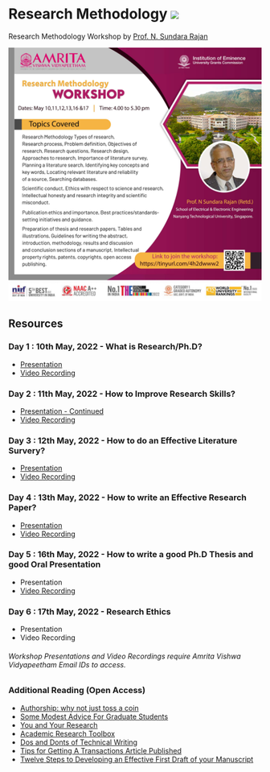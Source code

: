 # Research Methodology ![](https://img.shields.io/badge/-Workshop-orange)

Research Methodology Workshop by [Prof. N. Sundara Rajan](https://www.linkedin.com/in/narasimman-sundararajan-42333213/)

<p align="center">
  <img src="Assets/images/Poster.png" width="600" />
</p>  

## Resources

### **Day 1 : 10th May, 2022 - What is Research/Ph.D?**

- [Presentation](https://amritavishwavidyapeetham-my.sharepoint.com/:b:/g/personal/cybersecurity_amrita_edu/EdE5BCGwWFpJoGqRcULrT_wB9YpLNLduMZQmOJny2ZyFFw?e=R6j1Z1)
- [Video Recording](https://amritavishwavidyapeetham-my.sharepoint.com/:v:/g/personal/cybersecurity_amrita_edu/ETQCrUNjvTNHunJkRK2YKvEBMTvpeOv_tBigdWMp-giVSA?e=Aegl6K)

### **Day 2 : 11th May, 2022 - How to Improve Research Skills?**

- [Presentation - Continued](https://amritavishwavidyapeetham-my.sharepoint.com/:b:/g/personal/cybersecurity_amrita_edu/EdE5BCGwWFpJoGqRcULrT_wB9YpLNLduMZQmOJny2ZyFFw?e=R6j1Z1)
- [Video Recording](https://amritavishwavidyapeetham-my.sharepoint.com/:v:/g/personal/n_prabhu_cb_students_amrita_edu/EVdRETujUV1IjrhqRypNPj4BeIxoMH-fGI9_4C9qH7fuWw)

### **Day 3 : 12th May, 2022 - How to do an Effective Literature Survery?**

- [Presentation](https://amritavishwavidyapeetham-my.sharepoint.com/:b:/g/personal/cybersecurity_amrita_edu/EQYgQjqisZlHhtq1eYk85dgBc1UJzQR121R65fUhbFt_4w?e=gFf7EE)
- [Video Recording](https://amritavishwavidyapeetham-my.sharepoint.com/:v:/g/personal/cybersecurity_amrita_edu/EYaA4S70-rpPrW1NJUYXSfUBwcF-siA0ycoeQep47iDC8g?e=2uhpoY)

### **Day 4 : 13th May, 2022 - How to write an Effective Research Paper?**

- [Presentation](https://amritavishwavidyapeetham-my.sharepoint.com/:b:/g/personal/cybersecurity_amrita_edu/EfDmCJ4okEtPhlsX5Kdjs-wBxnjy5LNp-Gh2DVAg7sgdhg?e=Eif89d)
- [Video Recording](https://amritavishwavidyapeetham-my.sharepoint.com/:v:/g/personal/cybersecurity_amrita_edu/EWn7Vio8TFpJhlUp3arCFy8B_RgzjDLKBvu7hyxEaauP9w?e=zUYn8R)

### **Day 5 : 16th May, 2022 - How to write a good Ph.D Thesis and good Oral Presentation**

- Presentation
- [Video Recording](https://amritavishwavidyapeetham-my.sharepoint.com/:v:/g/personal/cybersecurity_amrita_edu/EYvdyIrAyHVMvDMtzzSYPIwBx90rT8HCbSMQ6afLUOMxVw?e=ccZxK5)

### **Day 6 : 17th May, 2022 - Research Ethics**

- Presentation
- Video Recording

###### Workshop Presentations and Video Recordings require Amrita Vishwa Vidyapeetham Email IDs to access. 

### Additional Reading (Open Access)
- [Authorship: why not just toss a coin](Assets/External/Authorship_why_not_just_toss_a_coin.pdf)
- [Some Modest Advice For Graduate Students](Assets/External/Some_Modest_Advice_For_Graduate_Students.pdf)
- [You and Your Research](Assets/External/You_and_Your_Research.pdf)
- [Academic Research Toolbox](Assets/External/Academic_Research_Toolbox.pdf)
- [Dos and Donts of Technical Writing](Assets/External/Dos_and_Donts_of_Technical_Writing.pdf)
- [Tips for Getting A Transactions Article Published](Assets/External/Tips_for_Getting_A_Transactions_Article_Published.PDF)
- [Twelve Steps to Developing an Effective First Draft of your Manuscript](Assets/External/Twelve_Steps_to_Developing_an_Effective_First_Draft_of_your_Manuscript.pdf)
